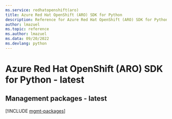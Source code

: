 ```yaml
---
ms.service: redhatopenshift(aro)
title: Azure Red Hat OpenShift (ARO) SDK for Python
description: Reference for Azure Red Hat OpenShift (ARO) SDK for Python
author: lmazuel
ms.topic: reference
ms.author: lmazuel
ms.data: 09/20/2022
ms.devlang: python
---
```

# Azure Red Hat OpenShift (ARO) SDK for Python - latest

## Management packages - latest
[!INCLUDE [mgmt-packages](red-hat-openshift-(aro)-mgmt-index.md)]
